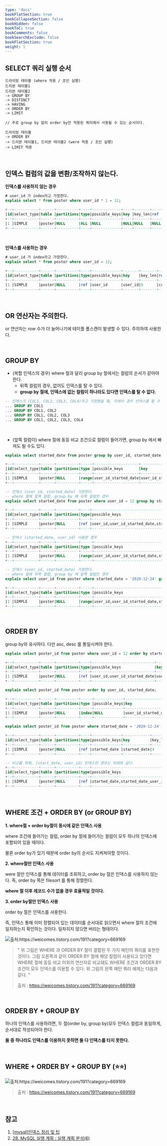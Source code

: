 ```yaml
---
type: 'docs'
bookFlatSection: true
bookCollapseSection: false
bookHidden: false
bookToC: true
bookComments: false
bookSearchExclude: false
bookFlatSection: true
weight: 1
---
```


## SELECT 쿼리 실행 순서

```text
드라이빙 테이블 (where 적용 / 조인 실행)
드리븐 테이블1 
드리븐 테이블2
-> GROUP BY 
-> DISTINCT
-> HAVING
-> ORDER BY
-> LIMIT
```

```text
// 주로 group by 없이 order by만 적용된 쿼리에서 사용될 수 있는 순서이다.

드라이빙 테이블
-> ORDER BY
-> 드리븐 테이블1, 드리븐 테이블2 (were 적용 / 조인 실행)
-> LIMIT 적용
```

<br>

## 인덱스 컬럼의 값을 변환/조작하지 않는다.

**인덱스를 사용하지 않는 경우**

```sql
# user_id 가 index라고 가정한다.
explain select * from poster where user_id * 1 = 12;

+--+-----------+------+----------+----+-------------+----+-------+----+----+--------+-----------+
|id|select_type|table |partitions|type|possible_keys|key |key_len|ref |rows|filtered|Extra      |
+--+-----------+------+----------+----+-------------+----+-------+----+----+--------+-----------+
|1 |SIMPLE     |poster|NULL      |ALL |NULL         |NULL|NULL   |NULL|17  |100     |Using where|
+--+-----------+------+----------+----+-------------+----+-------+----+----+--------+-----------+
```

<br>

**인덱스를 사용하는 경우**
```sql
# user_id 가 index라고 가정한다.
explain select * from poster where user_id = 12;

+--+-----------+------+----------+----+-------------+-------+-------+-----+----+--------+-----+
|id|select_type|table |partitions|type|possible_keys|key    |key_len|ref  |rows|filtered|Extra|
+--+-----------+------+----------+----+-------------+-------+-------+-----+----+--------+-----+
|1 |SIMPLE     |poster|NULL      |ref |user_id      |user_id|9      |const|2   |100     |NULL |
+--+-----------+------+----------+----+-------------+-------+-------+-----+----+--------+-----+
```

<br>

## OR 연산자는 주의한다.

or 연산자는 row 수가 더 늘어나기에 테이플 풀스캔이 발생할 수 있다. 주의하여 사용한다.

<br>

## GROUP BY

- (복합 인덱스의 경우) where 절과 달리 group by 절에서는 컬럼의 순서가 같아야한다. 
  - 뒤쪽 컬럼의 경우, 없어도 인덱스를 탈 수 있다.
  - **group by 절에, 인덱스에 없는 컬럼이 하나라도 있다면 인덱스를 탈 수 없다.**

```sql
-- 인덱스가 (COL1, COL2, COL3, COL4)라고 가정했을 때, 아래의 경우 인덱스를 탈 수 있다.
... GROUP BY COL1
... GROUP BY COL1, COL2
... GROUP BY COL1, COL2, COL3
... GROUP BY COL1, COL2, COL3, COL4
```

<br>

- (앞쪽 컬럼이) where 절에 동등 비교 조건으로 컬럼이 들어가면, group by 에서 빠져도 될 수도 있다.

```sql
explain select started_date from poster group by user_id, started_date;

+--+-----------+------+----------+-----+--------------------+--------------------+-------+----+----+--------+------------------------+
|id|select_type|table |partitions|type |possible_keys       |key                 |key_len|ref |rows|filtered|Extra                   |
+--+-----------+------+----------+-----+--------------------+--------------------+-------+----+----+--------+------------------------+
|1 |SIMPLE     |poster|NULL      |range|user_id_started_date|user_id_started_date|13     |NULL|5   |100     |Using index for group-by|
+--+-----------+------+----------+-----+--------------------+--------------------+-------+----+----+--------+------------------------+
```

```sql
-- 인덱스 (user_id, started_date) 가정한다.
-- where 절에 앞쪽 컬럼, group by 에 뒤쪽 컬럼인 경우
explain select started_date from poster where user_id = 12 group by started_date;

+--+-----------+------+----------+----+-----------------------------------------+--------------------+-------+-----+----+--------+------------------------+
|id|select_type|table |partitions|type|possible_keys                            |key                 |key_len|ref  |rows|filtered|Extra                   |
+--+-----------+------+----------+----+-----------------------------------------+--------------------+-------+-----+----+--------+------------------------+
|1 |SIMPLE     |poster|NULL      |ref |user_id,user_id_started_date,started_date|user_id_started_date|9      |const|2   |100     |Using where; Using index|
+--+-----------+------+----------+----+-----------------------------------------+--------------------+-------+-----+----+--------+------------------------+

-- 인덱스 (started_date, user_id) 사용한 경우
+--+-----------+------+----------+-----+--------------------------------------------------------------+--------------------+-------+----+----+--------+-------------------------------------+
|id|select_type|table |partitions|type |possible_keys                                                 |key                 |key_len|ref |rows|filtered|Extra                                |
+--+-----------+------+----------+-----+--------------------------------------------------------------+--------------------+-------+----+----+--------+-------------------------------------+
|1 |SIMPLE     |poster|NULL      |range|user_id,user_id_started_date,started_date,started_date_user_id|started_date_user_id|13     |NULL|5   |100     |Using where; Using index for group-by|
+--+-----------+------+----------+-----+--------------------------------------------------------------+--------------------+-------+----+----+--------+-------------------------------------+

```

```sql
-- 인덱스 (user_id, started_date) 가정한다.
-- where 절에 뒤쪽 컬럼, group by 에 앞쪽 컬럼인 경우
explain select user_id from poster where started_date = '2020-12-24' group by user_id;

+--+-----------+------+----------+-----+-----------------------------------------+--------------------+-------+----+----+--------+-------------------------------------+
|id|select_type|table |partitions|type |possible_keys                            |key                 |key_len|ref |rows|filtered|Extra                                |
+--+-----------+------+----------+-----+-----------------------------------------+--------------------+-------+----+----+--------+-------------------------------------+
|1 |SIMPLE     |poster|NULL      |range|user_id,user_id_started_date,started_date|user_id_started_date|13     |NULL|3   |100     |Using where; Using index for group-by|
+--+-----------+------+----------+-----+-----------------------------------------+--------------------+-------+----+----+--------+-------------------------------------+
```

<br>

## ORDER BY

group by와 유사하다. 다만 asc, desc 를 통일시켜야 한다.

```sql
explain select poster_id from poster where user_id = 12 order by started_date;

+--+-----------+------+----------+----+----------------------------+--------------------+-------+-----+----+--------+------------------------+
|id|select_type|table |partitions|type|possible_keys               |key                 |key_len|ref  |rows|filtered|Extra                   |
+--+-----------+------+----------+----+----------------------------+--------------------+-------+-----+----+--------+------------------------+
|1 |SIMPLE     |poster|NULL      |ref |user_id,user_id_started_date|user_id_started_date|9      |const|18  |100     |Using where; Using index|
+--+-----------+------+----------+----+----------------------------+--------------------+-------+-----+----+--------+------------------------+
```

```sql
explain select poster_id from poster order by user_id, started_date;

+--+-----------+------+----------+-----+-------------+--------------------+-------+----+----+--------+-----------+
|id|select_type|table |partitions|type |possible_keys|key                 |key_len|ref |rows|filtered|Extra      |
+--+-----------+------+----------+-----+-------------+--------------------+-------+----+----+--------+-----------+
|1 |SIMPLE     |poster|NULL      |index|NULL         |user_id_started_date|13     |NULL|18  |100     |Using index|
+--+-----------+------+----------+-----+-------------+--------------------+-------+----+----+--------+-----------+
```

```sql
explain select poster_id from poster where started_date = '2020-12-24' order by user_id;

+--+-----------+------+----------+----+-------------+------------+-------+-----+----+--------+-------------------------------------+
|id|select_type|table |partitions|type|possible_keys|key         |key_len|ref  |rows|filtered|Extra                                |
+--+-----------+------+----------+----+-------------+------------+-------+-----+----+--------+-------------------------------------+
|1 |SIMPLE     |poster|NULL      |ref |started_date |started_date|4      |const|12  |100     |Using index condition; Using filesort|
+--+-----------+------+----------+----+-------------+------------+-------+-----+----+--------+-------------------------------------+

-- 비교를 위해, (start_date, user_id) 인덱스인 경우는 아래와 같다.
+--+-----------+------+----------+----+---------------------------------+--------------------+-------+-----+----+--------+------------------------+
|id|select_type|table |partitions|type|possible_keys                    |key                 |key_len|ref  |rows|filtered|Extra                   |
+--+-----------+------+----------+----+---------------------------------+--------------------+-------+-----+----+--------+------------------------+
|1 |SIMPLE     |poster|NULL      |ref |started_date,started_date_user_id|started_date_user_id|4      |const|12  |100     |Using where; Using index|
+--+-----------+------+----------+----+---------------------------------+--------------------+-------+-----+----+--------+------------------------+

```

<br>

## WHERE 조건 + ORDER BY (or GROUP BY)

**1. where절 + order by절이 동시에 같은 인덱스 사용**

where 조건에 들어가는 컬럼, order by 절에 들어가는 컬럼이 모두 하나의 인덱스에 포함되어 있을 때이다.

물론 order by가 있기 때문에 order by의 순서도 지켜져야할 것이다.

**2. where절만 인덱스 사용**

were 절만 인덱스를 통해 데이터를 조회하고, order by 절은 인덱스를 사용하지 않는다. 즉, order by 쪽은 filesort 를 통해 정렬한다.

**where 절 이후 레코드 수가 없을 경우 효율적일 것이다.**

**3. order by절만 인덱스 사용**

order by 절은 인덱스를 사용한다. 

즉, 인덱스 통해 이미 정렬되어 있는 데이터를 순서대로 읽으면서 where 절의 조건에 일치하는지 확인하는 것이다. 일차히지 않으면 버리는 형태이다.

<img src="https://t1.daumcdn.net/cfile/tistory/2110023A587EED9E1D" alt="출처:https://weicomes.tistory.com/191?category=669169">

> " 위 그림은 WHERE 과 ORDER BY 절이 결합된 두 가지 패턴의 쿼리를 표현한 것이다. 그림 오른쪽과 같이 ORDER BY  절에 해당 칼럼이 사용되고 있다면 WHERE 절에 동등 비교 이외의 연산자로 비교돼도 WHERE 조건과 ORDER BY 조건이 모두 인덱스를 이용할 수 있다. 위 그림의 왼쪽 패턴 쿼리 예제는 다음과 같다. "
> 
> 출처 : https://weicomes.tistory.com/191?category=669169

<br>

## ORDER BY + GROUP BY

하나의 인덱스를 사용하려면, 두 절(order by, group by)모두 인덱스 컬럼과 동일하게, 순서대로 작성되어야 한다. 

**둘 중 하나라도 인덱스를 이용하지 못하면 둘 다 인덱스를 타지 못한다.**

<br>

## WHERE + ORDER BY + GROUP BY (:star::star:)

<img src="https://t1.daumcdn.net/cfile/tistory/2652B433587EEDA02B" alt="출처:https://weicomes.tistory.com/191?category=669169">

> 출처 : https://weicomes.tistory.com/191?category=669169

<br>

## 참고

1. [[mysql]인덱스 정리 및 팁](https://jojoldu.tistory.com/243)
1. [28. MySQL 실행 계획 : 실행 계획 분석(6)](https://velog.io/@jsj3282/28.-MySQL-실행-계획-실행-계획-분석6)